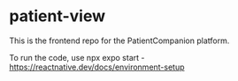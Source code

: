 # patient-view

This is the frontend repo for the PatientCompanion platform.

To run the code, use npx expo start - https://reactnative.dev/docs/environment-setup
